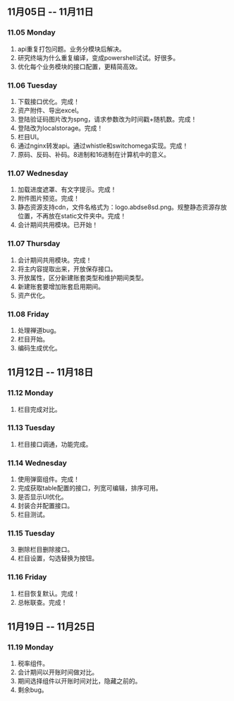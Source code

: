 ## 11月05日 -- 11月11日

### 11.05 Monday
1. api重复打包问题。业务分模块后解决。
2. 研究终端为什么重复编译，变成powershell试试。好很多。
3. 优化每个业务模块的接口配置，更精简高效。

### 11.06 Tuesday
1. 下载接口优化。完成！
2. 资产附件、导出excel。
3. 登陆验证码图片改为spng，请求参数改为时间戳+随机数。完成！
4. 登陆改为localstorage。完成！
5. 栏目UI。
6. 通过nginx转发api。通过whistle和switchomega实现。完成！
7. 原码、反码、补码。8进制和16进制在计算机中的意义。

### 11.07 Wednesday
1. 加载进度遮罩、有文字提示。完成！
2. 附件图片预览。完成！
3. 静态资源支持cdn，文件名格式为：logo.abdse8sd.png。规整静态资源存放位置，不再放在static文件夹中。完成！
4. 会计期间共用模块。已开始！

### 11.07 Thursday
1. 会计期间共用模块。完成！
  1. 将主内容提取出来，开放保存接口。
  2. 开放属性，区分新建账套类型和维护期间类型。
  3. 新建账套要增加账套启用期间。
2. 资产优化。

### 11.08 Friday
1. 处理禅道bug。
2. 栏目开始。
3. 编码生成优化。

## 11月12日 -- 11月18日

### 11.12 Monday
1. 栏目完成对比。

### 11.13 Tuesday
1. 栏目接口调通，功能完成。

### 11.14 Wednesday
1. 使用弹窗组件。完成！
2. 完成获取table配置的接口，列宽可编辑，排序可用。
3. 是否显示UI优化。
4. 封装合并配置接口。
5. 栏目测试。

### 11.15 Tuesday
3. 删除栏目删除接口。
4. 栏目设置，勾选替换为按钮。

### 11.16 Friday
1. 栏目恢复默认。完成！
2. 总帐联查。完成！

## 11月19日 -- 11月25日

### 11.19 Monday
1. 税率组件。
2. 会计期间以开账时间做对比。
3. 期间选择组件以开账时间对比，隐藏之前的。
4. 剩余bug。